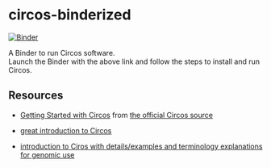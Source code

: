 # circos-binderized

[![Binder](http://mybinder.org/badge.svg)](http://beta.mybinder.org/v2/gh/fomightez/circos-binderized/master?filepath=index.ipynb)

A Binder to run Circos software.  
Launch the Binder with the above link and follow the steps to install and run Circos.

Resources
--------
* [Getting Started with Circos](http://circos.ca/support/getting_started/) from [the official Circos source](http://circos.ca/)

* [great introduction to Circos](https://medium.com/@Marianattestad/a-treatise-on-making-circos-plots-from-genomic-data-7ff496849e0)

* [introduction to Ciros with details/examples and terminology explanations for genomic use](http://barc.wi.mit.edu/education/hot_topics/Circos/Circos.pdf)

